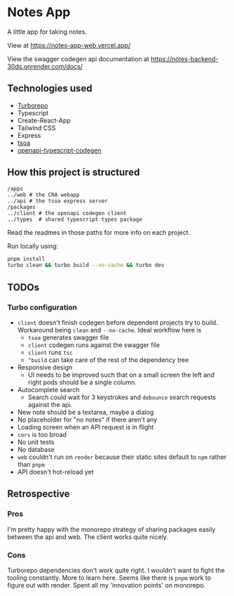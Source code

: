 # Notes App

A little app for taking notes. 

View at https://notes-app-web.vercel.app/

View the swagger codegen api documentation at https://notes-backend-30ds.onrender.com/docs/

## Technologies used

* [Turborepo](https://turbo.build/)
* Typescript
* Create-React-App
* Tailwind CSS
* Express
* [tsoa](https://tsoa-community.github.io/docs/)
* [openapi-typescript-codegen](https://github.com/ferdikoomen/openapi-typescript-codegen)

## How this project is structured

```
/apps
../web # the CRA webapp
../api # the tsoa express server
/packages
../client # the openapi codegen client
../types  # shared typescript types package 
```

Read the readmes in those paths for more info on each project.

Run locally using:

```sh
pnpm install
turbo clean && turbo build --no-cache && turbo dev
```


## TODOs

### Turbo configuration
* `client` doesn't finish codegen before dependent projects try to build. Workaround being `clean` and `--no-cache`. Ideal workflow here is
  * `tsoa` generates swagger file
  * `client` codegen runs against the swagger file
  * `client` runs `tsc`
  * `^build` can take care of the rest of the dependency tree
* Responsive design
  * UI needs to be improved such that on a small screen the left and right pods should be a single column.
* Autocomplete search
  * Search could wait for 3 keystrokes and `debounce` search requests against the api.
* New note should be a textarea, maybe a dialog
* No placeholder for "no notes" if there aren't any
* Loading screen when an API request is in flight
* `cors` is too broad
* No unit tests
* No database
* `web` couldn't run on `render` because their static sites default to `npm` rather than `pnpm`
* API doesn't hot-reload yet

## Retrospective

### Pros
I'm pretty happy with the monorepo strategy of sharing packages easily between the api and web. The client works quite nicely. 

### Cons
Turborepo dependencies don't work quite right. I wouldn't want to fight the tooling constantly. More to learn here. Seems like there is `pnpm` work to figure out with render. Spent all my 'innovation points' on monorepo.